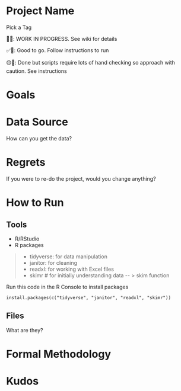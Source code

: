 # Project Name

Pick a Tag

🚩🛑: WORK IN PROGRESS. See wiki for details 

✅🚴: Good to go. Follow instructions to run

🟡🚧: Done but scripts require lots of hand checking so approach with caution. See instructions

# Goals

# Data Source
How can you get the data?

# Regrets
If you were to re-do the project, would you change anything?

# How to Run

## Tools
* R/RStudio
* R packages
> * tidyverse:  for data manipulation
> * janitor: for cleaning
> * readxl: for working with Excel files
> * skimr # for initially understanding data -- > skim function

Run this code in the R Console to install packages
```
install.packages(c("tidyverse", "janitor", "readxl", "skimr"))
```
## Files
What are they? 

# Formal Methodology

# Kudos
